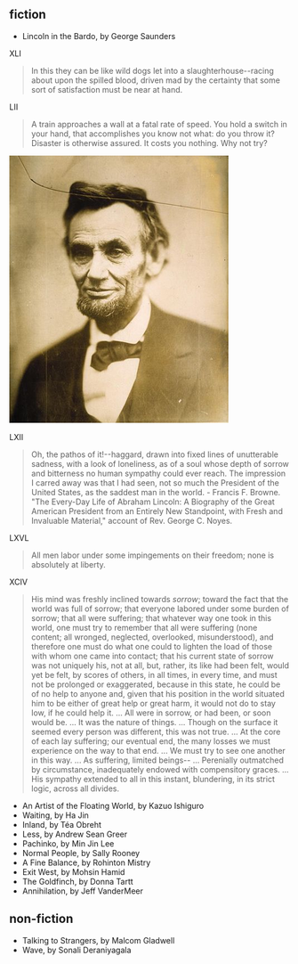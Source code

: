## fiction

 * Lincoln in the Bardo, by George Saunders
 
 XLI
 
 > In this they can be like wild dogs let into a slaughterhouse--racing about upon the spilled blood, driven mad by the certainty that some sort of satisfaction must be near at hand.

LII

 > A train approaches a wall at a fatal rate of speed. You hold a switch in your hand, that accomplishes you know not what: do you throw it? Disaster is otherwise assured. It costs you nothing. Why not try?

![alt text](assets/img/Lincoln_by_Gardner.jpg "Logo Title")

LXII

 > Oh, the pathos of it!--haggard, drawn into fixed lines of unutterable sadness, with a look of loneliness, as of a soul whose depth of sorrow and bitterness no human sympathy could ever reach. The impression I carred away was that I had seen, not so much the President of the United States, as the saddest man in the world. - Francis F. Browne. "The Every-Day Life of Abraham Lincoln: A Biography of the Great American President from an Entirely New Standpoint, with Fresh and Invaluable Material," account of Rev. George C. Noyes.

LXVL

> All men labor under some impingements on their freedom; none is absolutely at liberty.

XCIV

> His mind was freshly inclined towards *sorrow*; toward the fact that the world was full of sorrow; that everyone labored under some burden of sorrow; that all were suffering; that whatever way one took in this world, one must try to remember that all were suffering (none content; all wronged, neglected, overlooked, misunderstood), and therefore one must do what one could to lighten the load of those with whom one came into contact; that his current state of sorrow was not uniquely his, not at all, but, rather, its like had been felt, would yet be felt, by scores of others, in all times, in every time, and must not be prolonged or exaggerated, because in this state, he could be of no help to anyone and, given that his position in the world situated him to be either of great help or great harm, it would not do to stay low, if he could help it. ... All were in sorrow, or had been, or soon would be. ... It was the nature of things. ... Though on the surface it seemed every person was different, this was not true. ... At the core of each lay suffering; our eventual end, the many losses we must experience on the way to that end. ... We must try to see one another in this way. ... As suffering, limited beings-- ... Perenially outmatched by circumstance, inadequately endowed with compensitory graces. ... His sympathy extended to all in this instant, blundering, in its strict logic, across all divides.

 * An Artist of the Floating World, by Kazuo Ishiguro
 * Waiting, by Ha Jin
 * Inland, by Téa Obreht
 * Less, by Andrew Sean Greer
 * Pachinko, by Min Jin Lee
 * Normal People, by Sally Rooney
 * A Fine Balance, by Rohinton Mistry
 * Exit West, by Mohsin Hamid
 * The Goldfinch, by Donna Tartt
 * Annihilation, by Jeff VanderMeer
 

## non-fiction

 * Talking to Strangers, by Malcom Gladwell
 * Wave, by Sonali Deraniyagala
